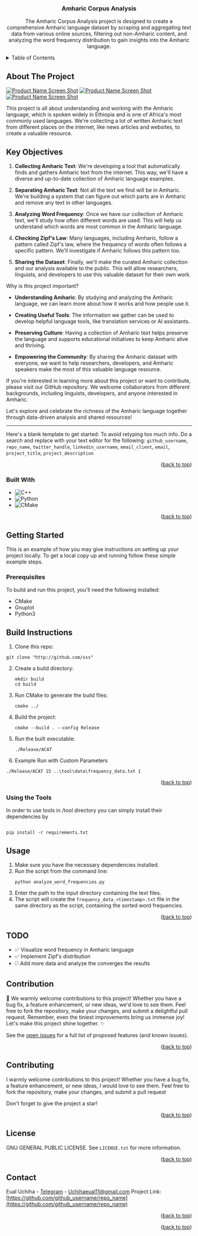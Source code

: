 <!-- Improved compatibility of back to top link: See: https://github.com/othneildrew/Best-README-Template/pull/73 -->
<a name="readme-top"></a>



<!-- PROJECT LOGO -->
<br />
<div align="center">


<h3 align="center">Amharic Corpus Analysis</h3>

  <p align="center">
     The Amharic Corpus Analysis project is designed to create a comprehensive Amharic language dataset by scraping and aggregating text data from various online sources, filtering out non-Amharic content, and analyzing the word frequency distribution to gain insights into the Amharic language.    <br />
  </p>
</div>



<!-- TABLE OF CONTENTS -->
<details>
  <summary>Table of Contents</summary>
  <ol>
    <li>
      <a href="#about-the-project">About The Project</a>
      <ul>
        <li><a href="#built-with">Built With</a></li>
      </ul>
    </li>
    <li>
      <a href="#getting-started">Getting Started</a>
      <ul>
        <li><a href="#prerequisites">Prerequisites</a></li>
        <li><a href="#installation">Installation</a></li>
      </ul>
    </li>
    <li><a href="#usage">Usage</a></li>
    <li><a href="#roadmap">Todos</a></li>
    <li><a href="#contributing">Contributing</a></li>
    <li><a href="#license">License</a></li>
    <li><a href="#contact">Contact</a></li>
  </ol>
</details>



<!-- ABOUT THE PROJECT -->
## About The Project

[![Product Name Screen Shot][freq-screenshot]](#)
[![Product Name Screen Shot][test-screenshot]](#)
[![Product Name Screen Shot][dist-screenshot]](#)

This project is all about understanding and working with the Amharic language, which is spoken widely in Ethiopia and is one of Africa's most commonly used languages. We're collecting a lot of written Amharic text from different places on the internet, like news articles and websites, to create a valuable resource.

## Key Objectives



1. **Collecting Amharic Text**: We're developing a tool that automatically finds and gathers Amharic text from the internet. This way, we'll have a diverse and up-to-date collection of Amharic language examples.

2. **Separating Amharic Text**: Not all the text we find will be in Amharic. We're building a system that can figure out which parts are in Amharic and remove any text in other languages.

3. **Analyzing Word Frequency**: Once we have our collection of Amharic text, we'll study how often different words are used. This will help us understand which words are most common in the Amharic language.

4. **Checking Zipf's Law**: Many languages, including Amharic, follow a pattern called Zipf's law, where the frequency of words often follows a specific pattern. We'll investigate if Amharic follows this pattern too.

5. **Sharing the Dataset**: Finally, we'll make the curated Amharic collection and our analysis available to the public. This will allow researchers, linguists, and developers to use this valuable dataset for their own work.

Why is this project important?

- **Understanding Amharic**: By studying and analyzing the Amharic language, we can learn more about how it works and how people use it.

- **Creating Useful Tools**: The information we gather can be used to develop helpful language tools, like translation services or AI assistants.

- **Preserving Culture**: Having a collection of Amharic text helps preserve the language and supports educational initiatives to keep Amharic alive and thriving.

- **Empowering the Community**: By sharing the Amharic dataset with everyone, we want to help researchers, developers, and Amharic speakers make the most of this valuable language resource.

If you're interested in learning more about this project or want to contribute, please visit our GitHub repository. We welcome collaborators from different backgrounds, including linguists, developers, and anyone interested in Amharic.

Let's explore and celebrate the richness of the Amharic language together through data-driven analysis and shared resources!

---
Here's a blank template to get started: To avoid retyping too much info. Do a search and replace with your text editor for the following: `github_username`, `repo_name`, `twitter_handle`, `linkedin_username`, `email_client`, `email`, `project_title`, `project_description`

<p align="right">(<a href="#readme-top">back to top</a>)</p>



### Built With

* ![C++](https://img.shields.io/badge/c++-%2300599C.svg?style=for-the-badge&logo=c%2B%2B&logoColor=white)
* ![Python](https://img.shields.io/badge/python-3670A0?style=for-the-badge&logo=python&logoColor=ffdd54)
* ![CMake](https://img.shields.io/badge/CMake-%23008FBA.svg?style=for-the-badge&logo=cmake&logoColor=white)

<p align="right">(<a href="#readme-top">back to top</a>)</p>



<!-- GETTING STARTED -->
## Getting Started

This is an example of how you may give instructions on setting up your project locally.
To get a local copy up and running follow these simple example steps.

### Prerequisites


To build and run this project, you'll need the following installed:

- CMake
- Gnuplot
- Python3

## Build Instructions
1. Clone this repo: 

```
git clone "http://github.com/sss"
```
2. Create a build directory:
   ```
   mkdir build
   cd build
   ```
3. Run CMake to generate the build files:
   ```
   cmake ../
   ```
4. Build the project:
   ```
   cmake --build . --config Release
   ```
5. Run the built executable:
   ```
   ./Release/ACAT
   ```
6. Example Run with Custom Parameters 
```
./Release/ACAT 15 ..\tool\data\frequency_data.txt 1
```

<p align="right">(<a href="#readme-top">back to top</a>)</p>


### Using the Tools 

 In order to use tools in /tool directory you can simply install their dependencies by 
```

pip install -r requirements.txt
```

<!-- USAGE EXAMPLES -->
## Usage

1. Make sure you have the necessary dependencies installed.
2. Run the script from the command line:
   ```
   python analyze_word_frequencies.py
   ```
3. Enter the path to the input directory containing the text files.
4. The script will create the `frequency_data_<timestamp>.txt` file in the same directory as the script, containing the sorted word frequencies.



<p align="right">(<a href="#readme-top">back to top</a>)</p>



<!-- ROADMAP -->
## TODO 

- ✅ Visualize word frequency in Amharic language
- ✅ Implement Zipf's distribution
- ◻️ Add more data and analyze the converges the results

## Contribution

🌟 We warmly welcome contributions to this project! Whether you have a bug fix, a feature enhancement, or new ideas, we'd love to see them. Feel free to fork the repository, make your changes, and submit a delightful pull request. Remember, even the tiniest improvements bring us immense joy! Let's make this project shine together. ✨

See the [open issues](https://github.com/github_username/repo_name/issues) for a full list of proposed features (and known issues).

<p align="right">(<a href="#readme-top">back to top</a>)</p>



<!-- CONTRIBUTING -->
## Contributing

I warmly welcome contributions to this project! Whether you have a bug fix, a feature enhancement, or new ideas, I would love to see them. Feel free to fork the repository, make your changes, and submit a pull request

Don't forget to give the project a star!
<p align="right">(<a href="#readme-top">back to top</a>)</p>



<!-- LICENSE -->
## License

  GNU GENERAL PUBLIC LICENSE. See `LICENSE.txt` for more information.

<p align="right">(<a href="#readme-top">back to top</a>)</p>



<!-- CONTACT -->
## Contact

Eual Uchiha - [Telegram](https://t.me/The_Ceaseless_Wheel) - Uchihaeual11@gmail.com
Project Link: [https://github.com/github_username/repo_name](https://github.com/github_username/repo_name)

<p align="right">(<a href="#readme-top">back to top</a>)</p>





<p align="right">(<a href="#readme-top">back to top</a>)</p>



<!-- MARKDOWN LINKS & IMAGES -->
[dist-screenshot]: /images/dist.png
[freq-screenshot]: /images/freq.png
[test-screenshot]: /images/test.png
[Python]:(https://img.shields.io/badge/python-3670A0?style=for-the-badge&logo=python&logoColor=ffdd54)


